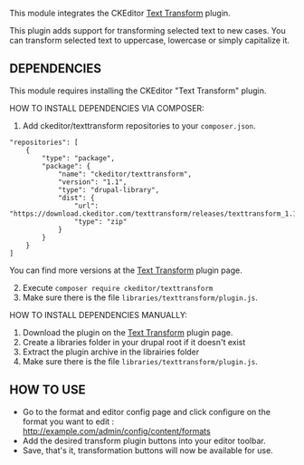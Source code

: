 This module integrates the CKEditor [Text Transform](https://ckeditor.com/addon/texttransform) plugin.

This plugin adds support for transforming selected text to new cases. You can 
transform selected text to uppercase, lowercase or simply capitalize it.

DEPENDENCIES
-------------
This module requires installing the CKEditor "Text Transform" plugin.

HOW TO INSTALL DEPENDENCIES VIA COMPOSER:

1. Add ckeditor/texttransform repositories to your `composer.json`.

```
"repositories": [
    {
        "type": "package",
        "package": {
            "name": "ckeditor/texttransform",
            "version": "1.1",
            "type": "drupal-library",
            "dist": {
                "url": "https://download.ckeditor.com/texttransform/releases/texttransform_1.1.zip",
                "type": "zip"
            }
        }
    }
]
```

You can find more versions at the [Text Transform](https://ckeditor.com/addon/texttransform) plugin page.

2. Execute `composer require ckeditor/texttransform`
3. Make sure there is the file `libraries/texttransform/plugin.js`.

HOW TO INSTALL DEPENDENCIES MANUALLY:
1. Download the plugin on the [Text Transform](https://ckeditor.com/addon/texttransform) plugin page.
2. Create a libraries folder in your drupal root if it doesn't exist
3. Extract the plugin archive in the librairies folder
4. Make sure there is the file `libraries/texttransform/plugin.js`.

HOW TO USE
-----------
- Go to the format and editor config page and click configure on the format you want to edit : http://example.com/admin/config/content/formats
- Add the desired transform plugin buttons into your editor toolbar.
- Save, that's it, transformation buttons will now be available for use.
